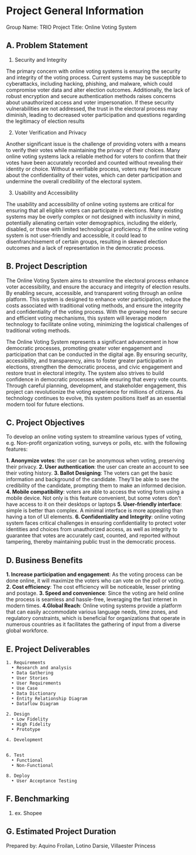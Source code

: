 # Project General Information

Group Name: TRIO
Project Title: Online Voting System

## A. Problem Statement

1. Security and Integrity

The primary concern with online voting systems is ensuring the security and integrity of the voting process. Current systems may be susceptible to cyberattacks, including hacking, phishing, and malware, which could compromise voter data and alter election outcomes. Additionally, the lack of robust encryption and secure authentication methods raises concerns about unauthorized access and voter impersonation. If these security vulnerabilities are not addressed, the trust in the electoral process may diminish, leading to decreased voter participation and questions regarding the legitimacy of election results

2. Voter Verification and Privacy

Another significant issue is the challenge of providing voters with a means to verify their votes while maintaining the privacy of their choices. Many online voting systems lack a reliable method for voters to confirm that their votes have been accurately recorded and counted without revealing their identity or choice. Without a verifiable process, voters may feel insecure about the confidentiality of their votes, which can deter participation and undermine the overall credibility of the electoral system.

3. Usability and Accessibility

The usability and accessibility of online voting systems are critical for ensuring that all eligible voters can participate in elections. Many existing systems may be overly complex or not designed with inclusivity in mind, potentially alienating certain voter demographics, including the elderly, disabled, or those with limited technological proficiency. If the online voting system is not user-friendly and accessible, it could lead to disenfranchisement of certain groups, resulting in skewed election outcomes and a lack of representation in the democratic process.

## B. Project Description

The Online Voting System aims to streamline the electoral process enhance voter accessibility, and ensure the accuracy and integrity of election results. By enabling secure, accessible, and transparent voting through an online platform. This system is designed to enhance voter participation, reduce the costs associated with traditional voting methods, and ensure the integrity and confidentiality of the voting process. With the growing need for secure and efficient voting mechanisms, this system will leverage modern technology to facilitate online voting, minimizing the logistical challenges of traditional voting methods.

The Online Voting System represents a significant advancement in how democratic processes, promoting greater voter engagement and participation that can be conducted in the digital age. By ensuring security, accessibility, and transparency, aims to foster greater participation in elections, strengthen the democratic process, and civic engagement and restore trust in electoral integrity. The system also strives to build confidence in democratic processes while ensuring that every vote counts. Through careful planning, development, and stakeholder engagement, this project can revolutionize the voting experience for millions of citizens. As technology continues to evolve, this system positions itself as an essential modern tool for future elections.

## C. Project Objectives

To develop an online voting system to streamline various types of voting, e.g. Non-profit organization voting, surveys or polls, etc. with the following features:

**1. Anonymize votes**: the user can be anonymous when voting, preserving their privacy.
**2. User authentication**: the user can create an account to see their voting history.
**3. Ballot Designing**: The voters can get the basic information and background of the candidate. They’ll be able to see the
credibility of the candidate, prompting them to make an informed decision.
**4. Mobile compatibility**: voters are able to access the voting form using a mobile device. Not only is this feature convenient, but some voters don't have access to it on their desktops or laptops
**5. User-friendly interface**: simple is better than complex. A minimal interface is more appealing than having a ton of UI elements.
**6. Confidentiality and Integrity**: online voting system faces critical challenges in ensuring confidentiality to protect voter identities and choices from unauthorized access, as well as integrity to guarantee that votes are accurately cast, counted, and reported without tampering, thereby maintaining public trust in the democratic process.

## D. Business Benefits

**1. Increase participation and engagement**: As the voting process can be done online, it will maximize the voters who can vote on the poll or voting.
**2. Cost efficiency**: The cost efficiency will be noticeable, lesser printing and postage.
**3. Speed and convenience**: Since the voting are held online the process is seamless and hassle-free, leveraging the fast internet in modern times.
**4.Global Reach**: Online voting systems provide a platform that can easily accommodate various language needs, time zones, and regulatory constraints, which is beneficial for organizations that operate in numerous countries as it facilitates the gathering of input from a diverse global workforce.

## E. Project Deliverables

    1. Requirements
      • Research and analysis
      • Data Gathering
      • User Stories
      • User Requirements
      • Use Case
      • Data Dictionary
      • Entity Relationship Diagram
      • Dataflow Diagram

    2. Design
      • Low Fidelity
      • High Fidelity
      • Prototype

    4. Development


    6. Test
      • Functional
      • Non-Functional

    8. Deploy
      • User Acceptance Testing

## F. Benchmarking

1. ex. Shopee

## G. Estimated Project Duration

Prepared by: Aquino Froilan, Lotino Darsie, Villaester Princess
